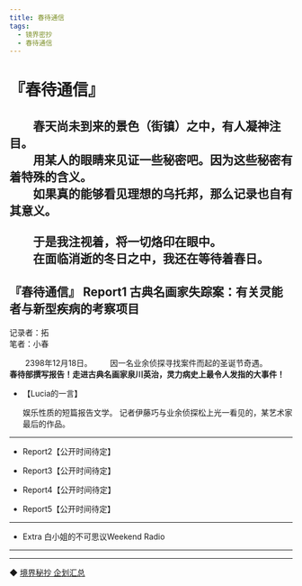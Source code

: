 ```yaml
---
title: 春待通信
tags:
  - 镜界密抄
  - 春待通信
---
```


# 『春待通信』


&emsp;&emsp;春天尚未到来的景色（街镇）之中，有人凝神注目。<br>
&emsp;&emsp;用某人的眼睛来见证一些秘密吧。因为这些秘密有着特殊的含义。<br>
&emsp;&emsp;如果真的能够看见理想的乌托邦，那么记录也自有其意义。<br>
<br>
&emsp;&emsp;于是我注视着，将一切烙印在眼中。<br>
&emsp;&emsp;<b>在面临消逝的冬日之中，我还在等待着春日。</b>
<br>
---

## 『春待通信』 Report1 古典名画家失踪案：有关灵能者与新型疾病的考察项目

记录者：拓<br>
笔者：小春<br>

&emsp;&emsp;2398年12月18日。
&emsp;&emsp;因一名业余侦探寻找案件而起的圣诞节奇遇。
&emsp;&emsp;<b>春待部撰写报告！走进古典名画家泉川英治，灵力病史上最令人发指的大事件！</b>

- 【Lucia的一言】

   娱乐性质的短篇报告文学。
   记者伊藤巧与业余侦探松上光一看见的，某艺术家最后的作品。

---

- Report2【公开时间待定】

- Report3【公开时间待定】

- Report4【公开时间待定】

- Report5【公开时间待定】

---

- Extra 白小姐的不可思议Weekend Radio

---
---

◆ [境界秘抄 企划汇总](https://luciasnote.space/_posts/2020-12-24-%E9%95%9C%E5%AF%86/)
